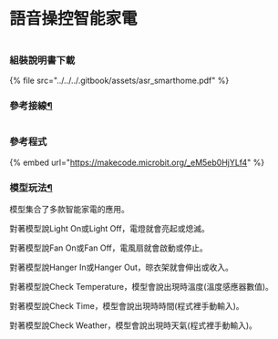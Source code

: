 # 語音操控智能家電

<figure><img src="https://kittenbothk.readthedocs.io/en/latest/_images/asr_4.png" alt=""><figcaption></figcaption></figure>

### 組裝說明書下載

{% file src="../../../.gitbook/assets/asr_smarthome.pdf" %}

### 參考接線[¶](broken-reference)

<figure><img src="https://kittenbothk.readthedocs.io/en/latest/_images/asr_smarthome_wire.png" alt=""><figcaption></figcaption></figure>

### 參考程式

{% embed url="https://makecode.microbit.org/_eM5eb0HjYLf4" %}

### 模型玩法[¶](broken-reference)

模型集合了多款智能家電的應用。

對著模型說Light On或Light Off，電燈就會亮起或熄滅。

對著模型說Fan On或Fan Off，電風扇就會啟動或停止。

對著模型說Hanger In或Hanger Out，晾衣架就會伸出或收入。

對著模型說Check Temperature，模型會說出現時溫度(溫度感應器數值)。

對著模型說Check Time，模型會說出現時時間(程式裡手動輸入)。

對著模型說Check Weather，模型會說出現時天氣(程式裡手動輸入)。
